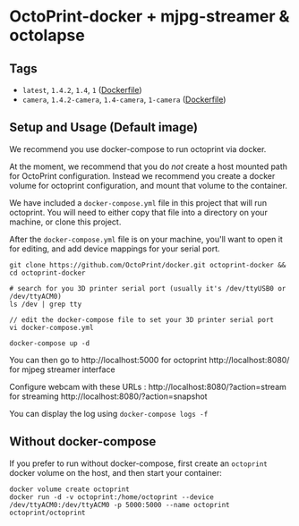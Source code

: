 # OctoPrint-docker + mjpg-streamer & octolapse

## Tags

- `latest`, `1.4.2`, `1.4`, `1` ([Dockerfile](Dockerfile))
- `camera`, `1.4.2-camera`, `1.4-camera`, `1-camera` ([Dockerfile](camera/Dockerfile.camera))

## Setup and Usage (Default image)

We recommend you use docker-compose to run octoprint via docker. 

At the moment, we recommend that you do _not_ create a host mounted path for OctoPrint
configuration.  Instead we recommend you create a docker volume for octoprint
configuration, and mount that volume to the container.

We have included a `docker-compose.yml` file in this project that will run octoprint.
You will need to either copy that file into a directory on your machine, or clone this
project.

After the `docker-compose.yml` file is on your machine, you'll want to open it for
editing, and add device mappings for your serial port.

```
git clone https://github.com/OctoPrint/docker.git octoprint-docker && cd octoprint-docker

# search for you 3D printer serial port (usually it's /dev/ttyUSB0 or /dev/ttyACM0)
ls /dev | grep tty

// edit the docker-compose file to set your 3D printer serial port
vi docker-compose.yml

docker-compose up -d
```

You can then go to http://localhost:5000 for octoprint
http://localhost:8080/ for mjpeg streamer interface

Configure webcam with these URLs :
http://localhost:8080/?action=stream for streaming
http://localhost:8080/?action=snapshot

You can display the log using `docker-compose logs -f`

## Without docker-compose

If you prefer to run without docker-compose, first create an `octoprint` docker volume
on the host, and then start your container:

```
docker volume create octoprint
docker run -d -v octoprint:/home/octoprint --device /dev/ttyACM0:/dev/ttyACM0 -p 5000:5000 --name octoprint octoprint/octoprint

```
